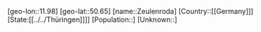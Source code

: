 ﻿---
location: [50.65,11.98]
type: City
tags:
- geo/City


SpocWebEntityId: 35814
isDeleted: false
confidential: public

---
[geo-lon::11.98]
[geo-lat::50.65]
[name::Zeulenroda]
[Country::[[Germany]]]
[State:[[../../Thüringen]]]]
[Population::]
[Unknown::]

